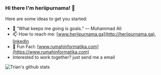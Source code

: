### Hi there I'm heriipurnama! 👋 

<!--
**heriipurnama/heriipurnama** is a ✨ _special_ ✨ repository because its `README.md` (this file) appears on your GitHub profile.
-->
Here are some ideas to get you started:

- 🌱 “What keeps me going is goals.” ― Muhammad Ali
- 📫 How to reach me: [www.heriipurnama.ga](http://heriipurnama.ga), [linkedIn](https://www.linkedin.com/in/heriipurnama)
- 🔭 Fun Fact: [www.rumahinformatika.com](https://www.rumahinformatika.com)
- Interested to work together? just send me a email

 ![Trian's github stats](https://github-readme-stats.vercel.app/api?username=heriipurnama&show_icons=true&theme=dark)

